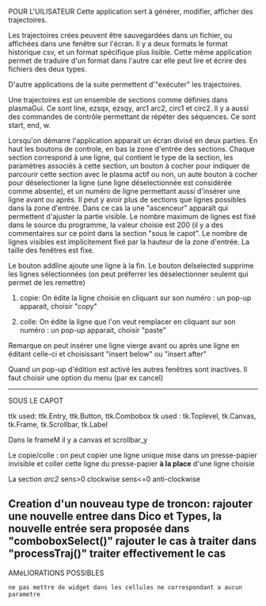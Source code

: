POUR L'UILISATEUR
Cette application sert à générer, modifier, afficher des trajectoires.

Les trajectoires crées peuvent être sauvegardées dans un fichier, ou
affichées dans une fenêtre sur l'écran. Il y a deux formats le format
historique csv, et un format spécifique plus lisible. Cette même
application permet de traduire d'un format dans l'autre car elle
peut lire et écrire des fichiers des deux types.

D'autre applications de la suite permettent d'"exécuter" les trajectoires.

Une trajectoires est un ensemble de sections comme définies dans plasmaGui.
Ce sont line, ezsqx, ezsqy, arc1 arc2, circ1 et circ2.
Il y a aussi des commandes de contrôle permettant de répéter des séquences.
Ce sont start, end, w.

Lorsqu'on démarre l'application apparait un écran divisé en deux parties.
En haut les boutons de controle, en bas la zone d'entrée des sections.
Chaque section correspond à une ligne, qui contient le type de la section,
les paramètres associés à cette section, un bouton à cocher pour indiquer
de parcourir cette section avec le plasma actif ou non, un aute bouton à
cocher pour déselectioner la ligne (une ligne déselectionnée est considérée
comme absente), et un numéro de ligne permettant aussi d'insérer une ligne
avant ou après. Il peut y avoir plus de sections que lignes possibles dans
la zone d'entrée. Dans ce cas la une "ascenceur" apparaît qui permettent
d'ajuster la partie visible. Le nombre maximum de lignes est fixé dans le
source du programme, la valeur choisie est 200 (il y a des commentaires sur
ce point dans la section "sous le capot". Le nombre de lignes visibles
est implicitement fixé par la hauteur de la zone d'entrée. La taille des
fenêtres est fixe. 

Le bouton addline ajoute une ligne à la fin.
Le bouton delselected supprime les lignes sélectionnées (on peut préferrer
les déselectionner seulemt qui permet de les remettre)

1) copie: On édite la ligne choisie en cliquant sur son numéro : un
pop-up apparait, choisir "copy"

2) colle: On édite la ligne que l'on veut remplacer en cliquant sur son numéro : un
pop-up apparait, choisir "paste"

Remarque on peut insérer une ligne vierge avant ou après une ligne en
éditant celle-ci et choisissant "insert below" ou "insert after" 

Quand un pop-up d'édition est activé les autres fenêtres sont
inactives. Il faut choisir une option du menu (par ex cancel)

---------------------------------------------------------------------------
SOUS LE CAPOT

ttk used: ttk.Entry, ttk.Button, ttk.Combobox
tk used : tk.Toplevel, tk.Canvas, tk.Frame, tk.Scrollbar, tk.Label

Dans le frameM il y a canvas et scrollbar_y


Le copie/colle : on peut copier une ligne unique mise dans un
presse-papier invisible et coller cette ligne du presse-papier **à la
place** d'une ligne choisie

La section *arc2* sens>0 clockwise sens<=0 anti-clockwise

Creation d'un nouveau type de troncon:
	rajouter une nouvelle entree dans Dico et Types, la nouvelle entrée sera proposée 
	dans "comboboxSelect()" rajouter le cas à traiter
	dans "processTraj()" traiter effectivement le cas
---------------------------------------------------------------------------
AMéLIORATIONS POSSIBLES

	ne pas mettre de widget dans les cellules ne correspondant a aucun parametre 
